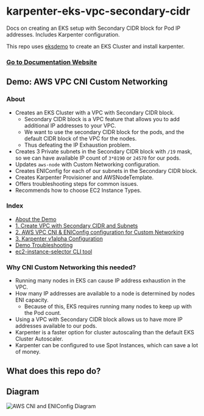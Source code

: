 # karpenter-eks-vpc-secondary-cidr

Docs on creating an EKS setup with Secondary CIDR block for Pod IP addresses. Includes Karpenter configuration.

This repo uses [eksdemo](https://github.com/awslabs/eksdemo) to create an EKS Cluster and install karpenter.

### [Go to Documentation Website](https://oguzhan-yilmaz.github.io/karpenter-eks-vpc-secondary-cidr/)

## Demo: AWS VPC CNI Custom Networking

### About
- Creates an EKS Cluster with a VPC with Secondary CIDR block.
  - Secondary CIDR block is a VPC feature that allows you to add additional IP addresses to your VPC.
  - We want to use the secondary CIDR block for the pods, and the default CIDR block of the VPC for the nodes.
  - Thus defeating the IP Exhaustion problem.
- Creates 3 Private subnets in the Secondary CIDR block with `/19` mask, so we can have available IP count of `3*8190` or `24570` for our pods.
- Updates `aws-node` with Custom Networking configuration.
- Creates ENIConfig for each of our subnets in the Secondary CIDR block.
- Creates Karpenter Provisioner and AWSNodeTemplate.
- Offers troubleshooting steps for common issues.
- Recommends how to choose EC2 Instance Types.

### Index

- [About the Demo](https://oguzhan-yilmaz.github.io/karpenter-eks-vpc-secondary-cidr/eksdemo-secondary-cidr-and-cni-custom-netwoking/)
- [1. Create VPC with Secondary CIDR and Subnets](https://oguzhan-yilmaz.github.io/karpenter-eks-vpc-secondary-cidr/eksdemo-secondary-cidr-and-cni-custom-netwoking/1-vpc-secondary-cidr-and-subnets/)
- [2. AWS VPC CNI & ENIConfig configuration for Custom Networking](https://oguzhan-yilmaz.github.io/karpenter-eks-vpc-secondary-cidr/eksdemo-secondary-cidr-and-cni-custom-netwoking/2-aws-vpc-cni-configuration/)
- [3. Karpenter v1alpha Configuration](https://oguzhan-yilmaz.github.io/karpenter-eks-vpc-secondary-cidr/eksdemo-secondary-cidr-and-cni-custom-netwoking/3-karpenter-v1alpha-configuration/)
- [Demo Troubleshooting](https://oguzhan-yilmaz.github.io/karpenter-eks-vpc-secondary-cidr/eksdemo-secondary-cidr-and-cni-custom-netwoking/troubleshooting/)
- [ec2-instance-selector CLI tool](https://oguzhan-yilmaz.github.io/karpenter-eks-vpc-secondary-cidr/ec2-instance-selector/)

### Why CNI Custom Networking this needed?

- Running many nodes in EKS can cause IP address exhaustion in the VPC.
- How many IP addresses are available to a node is determined by nodes ENI capacity.
  - Because of this, EKS requires running many nodes to keep up with the Pod count.
- Using a VPC with Secondary CIDR block allows us to have more IP addresses available to our pods.
- Karpenter is a faster option for cluster autoscaling than the default EKS Cluster Autoscaler.
- Karpenter can be configured to use Spot Instances, which can save a lot of money.

## What does this repo do?



## Diagram

![AWS CNI and ENIConfig Diagram](https://github.com/oguzhan-yilmaz/karpenter-eks-vpc-secondary-cidr/blob/main/docs/images/secondary-cidr-block-diagram.png?raw=true)
